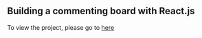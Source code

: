 ## Building a commenting board with React.js

To view the project, please go to [here](https://yangyaochang.github.io/commenting-system-with-react)
